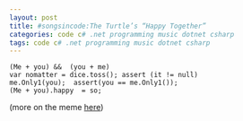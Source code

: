 ```yaml
---
layout: post
title: #songsincode:The Turtle’s “Happy Together”
categories: code c# .net programming music dotnet csharp
tags: code c# .net programming music dotnet csharp
---
```


    (Me + you) &&  (you + me)
    var nomatter = dice.toss(); assert (it != null)
    me.Only1(you);  assert(you == me.Only1());
    (Me + you).happy  = so;
  
(more on the meme [here](http://www.wait-till-i.com/2009/08/21/wow-so-that-is-how-memes-happen-songsincode/))

